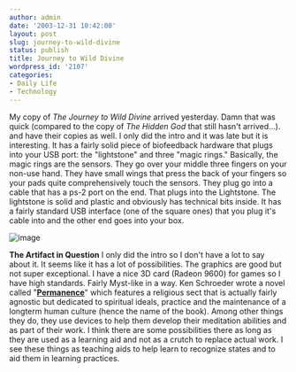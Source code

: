 ```yaml
---
author: admin
date: '2003-12-31 10:42:00'
layout: post
slug: journey-to-wild-divine
status: publish
title: Journey to Wild Divine
wordpress_id: '2107'
categories:
- Daily Life
- Technology
---
```


My copy of *The Journey to Wild Divine* arrived yesterday. Damn that was
quick (compared to the copy of *The Hidden God* that still hasn't
arrived...). and have their copies as well. I only did the intro and it
was late but it is interesting. It has a fairly solid piece of
biofeedback hardware that plugs into your USB port: the "lightstone" and
three "magic rings." Basically, the magic rings are the sensors. They go
over your middle three fingers on your non-use hand. They have small
wings that press the back of your fingers so your pads quite
comprehensively touch the sensors. They plug go into a cable that has a
ps-2 port on the end. That plugs into the Lightstone. The lightstone is
solid and plastic and obviously has technical bits inside. It has a
fairly standard USB interface (one of the square ones) that you plug
it's cable into and the other end goes into your box.

![image](http://www.arcanology.com/images/lightstone-rings.jpg)

**The Artifact in Question** I only did the intro so I don't have a lot
to say about it. It seems like it has a lot of possibilities. The
graphics are good but not super exceptional. I have a nice 3D card
(Radeon 9600) for games so I have high standards. Fairly Myst-like in a
way. Ken Schroeder wrote a novel called
"**[Permanence](http://www.amazon.com/exec/obidos/tg/detail/-/0765342855/)**"
which features a religious sect that is actually fairly agnostic but
dedicated to spiritual ideals, practice and the maintenance of a
longterm human culture (hence the name of the book). Among other things
they do, they use devices to help them develop their meditation
abilities and as part of their work. I think there are some
possibilities there as long as they are used as a learning aid and not
as a crutch to replace actual work. I see these things as teaching aids
to help learn to recognize states and to aid them in learning practices.
